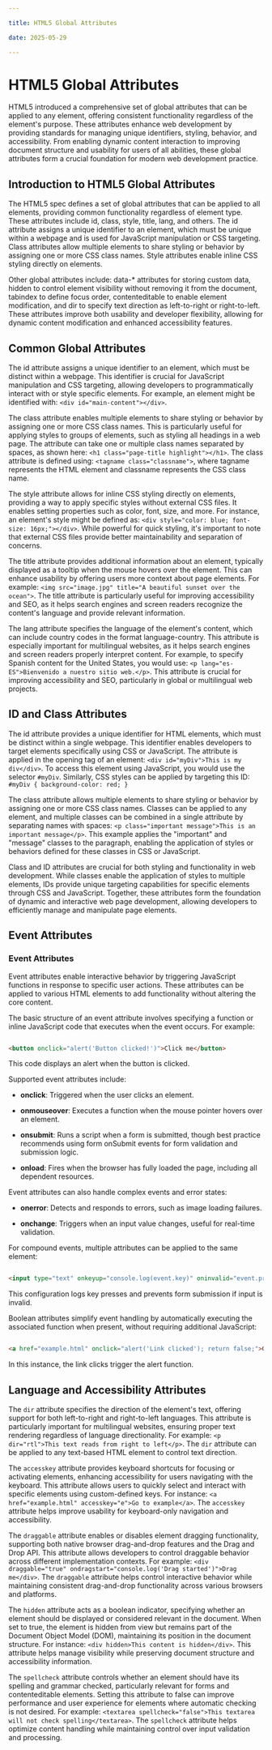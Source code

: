 ```yaml
---

title: HTML5 Global Attributes

date: 2025-05-29

---
```



# HTML5 Global Attributes

HTML5 introduced a comprehensive set of global attributes that can be applied to any element, offering consistent functionality regardless of the element's purpose. These attributes enhance web development by providing standards for managing unique identifiers, styling, behavior, and accessibility. From enabling dynamic content interaction to improving document structure and usability for users of all abilities, these global attributes form a crucial foundation for modern web development practice.


## Introduction to HTML5 Global Attributes

The HTML5 spec defines a set of global attributes that can be applied to all elements, providing common functionality regardless of element type. These attributes include id, class, style, title, lang, and others. The id attribute assigns a unique identifier to an element, which must be unique within a webpage and is used for JavaScript manipulation or CSS targeting. Class attributes allow multiple elements to share styling or behavior by assigning one or more CSS class names. Style attributes enable inline CSS styling directly on elements.

Other global attributes include: data-* attributes for storing custom data, hidden to control element visibility without removing it from the document, tabindex to define focus order, contenteditable to enable element modification, and dir to specify text direction as left-to-right or right-to-left. These attributes improve both usability and developer flexibility, allowing for dynamic content modification and enhanced accessibility features.


## Common Global Attributes

The id attribute assigns a unique identifier to an element, which must be distinct within a webpage. This identifier is crucial for JavaScript manipulation and CSS targeting, allowing developers to programmatically interact with or style specific elements. For example, an element might be identified with: `<div id="main-content"></div>`.

The class attribute enables multiple elements to share styling or behavior by assigning one or more CSS class names. This is particularly useful for applying styles to groups of elements, such as styling all headings in a web page. The attribute can take one or multiple class names separated by spaces, as shown here: `<h1 class="page-title highlight"></h1>`. The class attribute is defined using: `<tagname class="classname">`, where tagname represents the HTML element and classname represents the CSS class name.

The style attribute allows for inline CSS styling directly on elements, providing a way to apply specific styles without external CSS files. It enables setting properties such as color, font, size, and more. For instance, an element's style might be defined as: `<div style="color: blue; font-size: 16px;"></div>`. While powerful for quick styling, it's important to note that external CSS files provide better maintainability and separation of concerns.

The title attribute provides additional information about an element, typically displayed as a tooltip when the mouse hovers over the element. This can enhance usability by offering users more context about page elements. For example: `<img src="image.jpg" title="A beautiful sunset over the ocean">`. The title attribute is particularly useful for improving accessibility and SEO, as it helps search engines and screen readers recognize the content's language and provide relevant information.

The lang attribute specifies the language of the element's content, which can include country codes in the format language-country. This attribute is especially important for multilingual websites, as it helps search engines and screen readers properly interpret content. For example, to specify Spanish content for the United States, you would use: `<p lang="es-ES">Bienvenido a nuestro sitio web.</p>`. This attribute is crucial for improving accessibility and SEO, particularly in global or multilingual web projects.


## ID and Class Attributes

The id attribute provides a unique identifier for HTML elements, which must be distinct within a single webpage. This identifier enables developers to target elements specifically using CSS or JavaScript. The attribute is applied in the opening tag of an element: `<div id="myDiv">This is my div</div>`. To access this element using JavaScript, you would use the selector `#myDiv`. Similarly, CSS styles can be applied by targeting this ID: `#myDiv { background-color: red; }`

The class attribute allows multiple elements to share styling or behavior by assigning one or more CSS class names. Classes can be applied to any element, and multiple classes can be combined in a single attribute by separating names with spaces: `<p class="important message">This is an important message</p>`. This example applies the "important" and "message" classes to the paragraph, enabling the application of styles or behaviors defined for these classes in CSS or JavaScript.

Class and ID attributes are crucial for both styling and functionality in web development. While classes enable the application of styles to multiple elements, IDs provide unique targeting capabilities for specific elements through CSS and JavaScript. Together, these attributes form the foundation of dynamic and interactive web page development, allowing developers to efficiently manage and manipulate page elements.


## Event Attributes


### Event Attributes

Event attributes enable interactive behavior by triggering JavaScript functions in response to specific user actions. These attributes can be applied to various HTML elements to add functionality without altering the core content.

The basic structure of an event attribute involves specifying a function or inline JavaScript code that executes when the event occurs. For example:

```html

<button onclick="alert('Button clicked!')">Click me</button>

```

This code displays an alert when the button is clicked.

Supported event attributes include:

- **onclick**: Triggered when the user clicks an element.

- **onmouseover**: Executes a function when the mouse pointer hovers over an element.

- **onsubmit**: Runs a script when a form is submitted, though best practice recommends using form onSubmit events for form validation and submission logic.

- **onload**: Fires when the browser has fully loaded the page, including all dependent resources.

Event attributes can also handle complex events and error states:

- **onerror**: Detects and responds to errors, such as image loading failures.

- **onchange**: Triggers when an input value changes, useful for real-time validation.

For compound events, multiple attributes can be applied to the same element:

```html

<input type="text" onkeyup="console.log(event.key)" oninvalid="event.preventDefault()">

```

This configuration logs key presses and prevents form submission if input is invalid.

Boolean attributes simplify event handling by automatically executing the associated function when present, without requiring additional JavaScript:

```html

<a href="example.html" onclick="alert('Link clicked'); return false;">Go to example</a>

```

In this instance, the link clicks trigger the alert function.


## Language and Accessibility Attributes

The `dir` attribute specifies the direction of the element's text, offering support for both left-to-right and right-to-left languages. This attribute is particularly important for multilingual websites, ensuring proper text rendering regardless of language directionality. For example: `<p dir="rtl">This text reads from right to left</p>`. The `dir` attribute can be applied to any text-based HTML element to control text direction.

The `accesskey` attribute provides keyboard shortcuts for focusing or activating elements, enhancing accessibility for users navigating with the keyboard. This attribute allows users to quickly select and interact with specific elements using custom-defined keys. For instance: `<a href="example.html" accesskey="e">Go to example</a>`. The `accesskey` attribute helps improve usability for keyboard-only navigation and accessibility.

The `draggable` attribute enables or disables element dragging functionality, supporting both native browser drag-and-drop features and the Drag and Drop API. This attribute allows developers to control draggable behavior across different implementation contexts. For example: `<div draggable="true" ondragstart="console.log('Drag started')">Drag me</div>`. The `draggable` attribute helps control interactive behavior while maintaining consistent drag-and-drop functionality across various browsers and platforms.

The `hidden` attribute acts as a boolean indicator, specifying whether an element should be displayed or considered relevant in the document. When set to true, the element is hidden from view but remains part of the Document Object Model (DOM), maintaining its position in the document structure. For instance: `<div hidden>This content is hidden</div>`. This attribute helps manage visibility while preserving document structure and accessibility information.

The `spellcheck` attribute controls whether an element should have its spelling and grammar checked, particularly relevant for forms and contenteditable elements. Setting this attribute to false can improve performance and user experience for elements where automatic checking is not desired. For example: `<textarea spellcheck="false">This textarea will not check spelling</textarea>`. The `spellcheck` attribute helps optimize content handling while maintaining control over input validation and processing.

